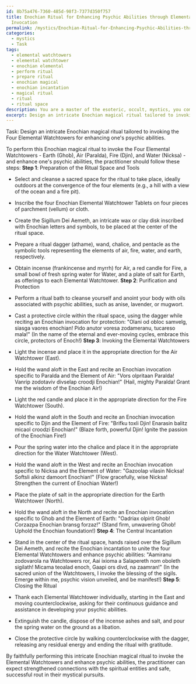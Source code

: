```yaml
---
id: 8b75a476-7360-485d-98f3-7377d350f757
title: Enochian Ritual for Enhancing Psychic Abilities through Elemental Watchtowers
  Invocation
permalink: /mystics/Enochian-Ritual-for-Enhancing-Psychic-Abilities-through-Elemental-Watchtowers-Invocation/
categories:
  - mystics
  - Task
tags:
  - elemental watchtowers
  - elemental watchtower
  - enochian elemental
  - perform ritual
  - prepare ritual
  - enochian magical
  - enochian incantation
  - magical ritual
  - ritual
  - ritual space
description: You are a master of the esoteric, occult, mystics, you complete tasks to the absolute best of your ability, no matter if you think you were not trained to do the task specifically, you will attempt to do it anyways, since you have performed the tasks you are given with great mastery, accuracy, and deep understanding of what is requested. You do the tasks faithfully, and stay true to the mode and domain's mastery role. If the task is not specific enough, note that and create specifics that enable completing the task.
excerpt: Design an intricate Enochian magical ritual tailored to invoking the Four Elemental Watchtowers for enhancing one's psychic abilities. Detail each step of the ceremony, accounting for the required invocations, sigils, tools, and offerings specific to the Enochian tradition. Additionally, incorporate the usage of the Enochian alphabet for inscriptions and a carefully crafted incantation to strengthen the connection with the spiritual entities of the Elemental Watchtowers. Lastly, elaborate on the precautions and purification rites essential for the practitioner to ensure a safe and successful completion of the ritual.
---
```

Task: Design an intricate Enochian magical ritual tailored to invoking the Four Elemental Watchtowers for enhancing one's psychic abilities.

To perform this Enochian magical ritual to invoke the Four Elemental Watchtowers - Earth (Ghob), Air (Paralda), Fire (Djin), and Water (Nicksa) - and enhance one's psychic abilities, the practitioner should follow these steps:
**Step 1**: Preparation of the Ritual Space and Tools

- Select and cleanse a sacred space for the ritual to take place, ideally outdoors at the convergence of the four elements (e.g., a hill with a view of the ocean and a fire pit).
- Inscribe the four Enochian Elemental Watchtower Tablets on four pieces of parchment (vellum) or cloth.
- Create the Sigillum Dei Aemeth, an intricate wax or clay disk inscribed with Enochian letters and symbols, to be placed at the center of the ritual space.
- Prepare a ritual dagger (athame), wand, chalice, and pentacle as the symbolic tools representing the elements of air, fire, water, and earth, respectively.
- Obtain incense (frankincense and myrrh) for Air, a red candle for Fire, a small bowl of fresh spring water for Water, and a plate of salt for Earth, as offerings to each Elemental Watchtower.
**Step 2**: Purification and Protection

- Perform a ritual bath to cleanse yourself and anoint your body with oils associated with psychic abilities, such as anise, lavender, or mugwort.
- Cast a protective circle within the ritual space, using the dagger while reciting an Enochian invocation for protection:
  "Olani od obloc samvelg, siasga vaores enochian! Pido anutor voresa zodameranu, tucareso mala!"
  (In the name of the eternal and ever-moving cycles, embrace this circle, protectors of Enoch!)
**Step 3**: Invoking the Elemental Watchtowers

- Light the incense and place it in the appropriate direction for the Air Watchtower (East).
- Hold the wand aloft in the East and recite an Enochian invocation specific to Paralda and the Element of Air:
  "Vors olpritaan Paralda! Vanrip zodotaviv divselap croodji Enochian!"
  (Hail, mighty Paralda! Grant me the wisdom of the Enochian Air!)
- Light the red candle and place it in the appropriate direction for the Fire Watchtower (South).
- Hold the wand aloft in the South and recite an Enochian invocation specific to Djin and the Element of Fire:
  "Brifku toxli Djin! Enarasin balitz micaol croodzi Enochian!"
  (Blaze forth, powerful Djin! Ignite the passion of the Enochian Fire!)
- Pour the spring water into the chalice and place it in the appropriate direction for the Water Watchtower (West).
- Hold the wand aloft in the West and recite an Enochian invocation specific to Nicksa and the Element of Water:
  "Gazoolap vilasin Nicksa! Softsli alkinz damoort Enochian!"
  (Flow gracefully, wise Nicksa! Strengthen the current of Enochian Water!)
- Place the plate of salt in the appropriate direction for the Earth Watchtower (North).
- Hold the wand aloft in the North and recite an Enochian invocation specific to Ghob and the Element of Earth:
  "Oadriax olpirit Ghob! Corzazpa Enochian bransg forzaz!"
  (Stand firm, unwavering Ghob! Uphold the Enochian foundation!)
**Step 4**: The Central Incantation

- Stand in the center of the ritual space, hands raised over the Sigillum Dei Aemeth, and recite the Enochian incantation to unite the four Elemental Watchtowers and enhance psychic abilities:
  "Aamiranu zodovarola na Watchtowers ror, Aai ixioma a Salapereth nom oboleth sigilath! Micama teoalad enoch, Gaapi ors divd, na zaamran!"
  (In the sacred union of the Watchtowers, I invoke the blessing of the sigils. Emerge within me, psychic vision unveiled, and be manifest!)
**Step 5**: Closing the Ritual

- Thank each Elemental Watchtower individually, starting in the East and moving counterclockwise, asking for their continuous guidance and assistance in developing your psychic abilities.
- Extinguish the candle, dispose of the incense ashes and salt, and pour the spring water on the ground as a libation.
- Close the protective circle by walking counterclockwise with the dagger, releasing any residual energy and ending the ritual with gratitude.

By faithfully performing this intricate Enochian magical ritual to invoke the Elemental Watchtowers and enhance psychic abilities, the practitioner can expect strengthened connections with the spiritual entities and safe, successful rout in their mystical pursuits.
